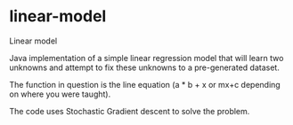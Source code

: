 # linear-model
Linear model

Java implementation of a simple linear regression model that will learn two unknowns and attempt to fix these unknowns to a pre-generated dataset.

The function in question is the line equation (a * b + x or mx+c depending on where you were taught).

The code uses Stochastic Gradient descent to solve the problem.
